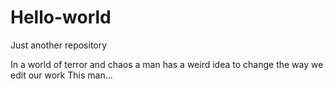 # Hello-world
Just another repository

In a world of terror and chaos a man has a weird idea to change the way we edit our work
This man...

